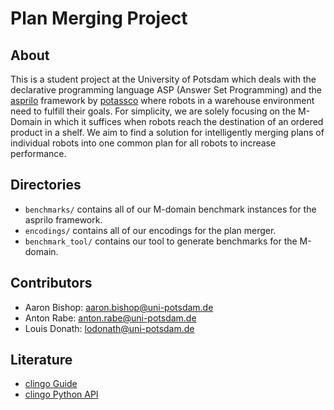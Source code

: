 # Plan Merging Project

## About
This is a student project at the University of Potsdam which deals with the declarative programming language ASP (Answer Set Programming) and the [asprilo](https://potassco.org/asprilo/) framework by [potassco](https://potassco.org) where robots in a warehouse environment need to fulfill their goals. For simplicity, we are solely focusing on the M-Domain in which it suffices when robots reach the destination of an ordered product in a shelf. 
We aim to find a solution for intelligently merging plans of individual robots into one common plan for all robots to increase performance.

## Directories
- `benchmarks/` contains all of our  M-domain benchmark instances for the asprilo framework.
- `encodings/` contains all of our encodings for the plan merger.
- `benchmark_tool/` contains our tool to generate benchmarks for the M-domain.

## Contributors
- Aaron Bishop: aaron.bishop@uni-potsdam.de
- Anton Rabe: anton.rabe@uni-potsdam.de
- Louis Donath: lodonath@uni-potsdam.de

## Literature
- [clingo Guide](http://wp.doc.ic.ac.uk/arusso/wp-content/uploads/sites/47/2015/01/clingo_guide.pdf)
- [clingo Python API](https://potassco.org/clingo/python-api/5.4/)
